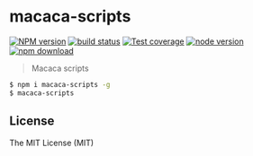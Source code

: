 # macaca-scripts

[![NPM version][npm-image]][npm-url]
[![build status][travis-image]][travis-url]
[![Test coverage][coveralls-image]][coveralls-url]
[![node version][node-image]][node-url]
[![npm download][download-image]][download-url]

[npm-image]: https://img.shields.io/npm/v/macaca-scripts.svg?style=flat-square
[npm-url]: https://npmjs.org/package/macaca-scripts
[travis-image]: https://img.shields.io/travis/macacajs/macaca-scripts.svg?style=flat-square
[travis-url]: https://travis-ci.org/macacajs/macaca-scripts
[coveralls-image]: https://img.shields.io/coveralls/macacajs/macaca-scripts.svg?style=flat-square
[coveralls-url]: https://coveralls.io/r/macacajs/macaca-scripts?branch=master
[node-image]: https://img.shields.io/badge/node.js-%3E=_8-green.svg?style=flat-square
[node-url]: http://nodejs.org/download/
[download-image]: https://img.shields.io/npm/dm/macaca-scripts.svg?style=flat-square
[download-url]: https://npmjs.org/package/macaca-scripts

> Macaca scripts

```bash
$ npm i macaca-scripts -g
$ macaca-scripts
```

## License

The MIT License (MIT)
